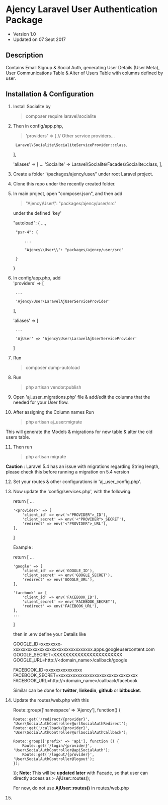 # Ajency Laravel User Authentication Package

- Version 1.0
- Updated on 07 Sept 2017

## Description
Contains Email Signup &amp; Social Auth, generating User Details (User Meta), User Communications Table &amp; Alter of Users Table with columns defined by user.

## Installation &amp; Configuration
1. Install Socialite by  <br/>
	> composer require laravel/socialite

2. Then in config/app.php, <br/>

	> 'providers' => [
    	// Other service providers...

    	Laravel\Socialite\SocialiteServiceProvider::class,
	],

	'aliases' => [
		...
		'Socialite' => Laravel\Socialite\Facades\Socialite::class,
	],

3. Create a folder '/packages/ajency/user/' under root Laravel project.
4. Clone this repo under the recently created folder.
5. In main project, open "composer.json", and then add <br/>
	> "Ajency\\User\\": "packages/ajency/user/src"<br/>
	
	under the defined 'key'
	
	"autoload": {
		...,

		"psr-4": {

			...

			"Ajency\\User\\": "packages/ajency/user/src"

		}
	}

6. In config/app.php, add <br/>
	'providers' => [

		...

		'Ajency\User\LaravelAjUserServiceProvider'

	],

	'aliases' => [

		...

		'AjUser' => 'Ajency\User\LaravelAjUserServiceProvider'
	]

7. Run
	> composer dump-autoload

8. Run 
	> php artisan vendor:publish

9. Open 'aj_user_migrations.php' file & add/edit the columns that the needed for your User flow.

10. After assigning the Column names Run <br/>
	> php artisan aj_user:migrate<br/>

This will generate the Models & migrations for new table & alter the old users table.

11. Then run <br/>
	> php artisan migrate<br/>

<b>Caution</b> : Laravel 5.4 has an issue with migrations regarding String length, please check this before running a migration on 5.4 version<br/>

12. Set your routes & other configurations in 'aj_user_config.php'.<br/>

13. Now update the 'config/services.php', with the following: <br/>
	
	return [
		...

		'<provider>' => [
	        'client_id' => env('<"PROVIDER">_ID'),
	        'client_secret' => env('<"PROVIDER">_SECRET'),
	        'redirect' => env('<"PROVIDER">_URL'),
	    ],
	]

    Example : 
	
	return [
		...

		'google' => [
	        'client_id' => env('GOOGLE_ID'),
	        'client_secret' => env('GOOGLE_SECRET'),
	        'redirect' => env('GOOGLE_URL'),
	    ],

	    'facebook' => [
	        'client_id' => env('FACEBOOK_ID'),
	        'client_secret' => env('FACEBOOK_SECRET'),
	        'redirect' => env('FACEBOOK_URL'),
	    ],
	    ...
	]

	then in .env define your Details like 

	GOOGLE_ID=xxxxxxxx-xxxxxxxxxxxxxxxxxxxxxxxxxxxxxxxxx.apps.googleusercontent.com<br/>
	GOOGLE_SECRET=XXXXXXXXXXXXXXXXXXXXXXX<br/>
	GOOGLE_URL=http://<domain_name>/callback/google<br/>

	FACEBOOK_ID=xxxxxxxxxxxxxxx<br/>
	FACEBOOK_SECRET=xxxxxxxxxxxxxxxxxxxxxxxxxxxxxxxxx<br/>
	FACEBOOK_URL=http://<domain_name>/callback/facebook<br/>

	Similar can be done for <b>twitter</b>, <b>linkedin</b>, <b>github</b> or <b>bitbucket</b>.

14. Update the routes/web.php with this <br/>

	Route::group(['namespace' => 'Ajency'], function() {

		Route::get('/redirect/{provider}', 'User\SocialAuthController@urlSocialAuthRedirect');
		Route::get('/callback/{provider}', 'User\SocialAuthController@urlSocialAuthCallback');

		Route::group(['prefix' => 'api'], function () {
			Route::get('/login/{provider}', 'User\SocialAuthController@apiSocialAuth');
			Route::get('/logout/{provider}', 'User\SocialAuthController@logout');
		});
	});
	<b>Note:</b> This will be <b>updated later</b> with Facade, so that user can directly access as
		> AjUser::routes();

	For now, do not use <b>AjUser::routes()</b> in routes/web.php

15. 